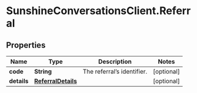 # SunshineConversationsClient.Referral

## Properties

Name | Type | Description | Notes
------------ | ------------- | ------------- | -------------
**code** | **String** | The referral’s identifier. | [optional] 
**details** | [**ReferralDetails**](ReferralDetails.md) |  | [optional] 


